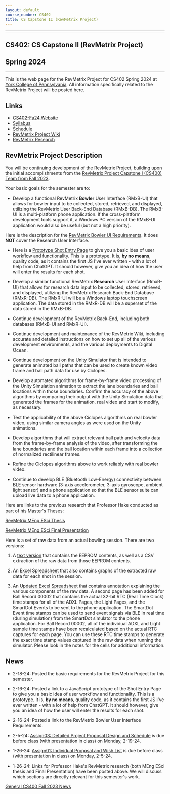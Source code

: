 ```yaml
---
layout: default
course_number: CS402
title: CS Capstone II (RevMetrix Project)
---
```


--- --- --- --- --- --- --- --- --- --- --- --- --- --- --- --- --- --- --- --- --- --- --- ---

## CS402: CS Capstone II (RevMetrix Project)

## Spring 2024

--- --- --- --- --- --- --- --- --- --- --- --- --- --- --- --- --- --- --- --- --- --- --- ---

This is the web page for the RevMetrix Project for CS402 Spring 2024 at [York College of Pennsylvania](http://www.ycp.edu).  All information specifically related to the RevMetrix Project will be posted here.

## Links

* [CS402-Fa24 Website](../../index.html)
* [Syllabus](../../syllabus.html)
* [Schedule](schedule.html)
* [RevMetrix Project Wiki](https://docs.revmetrix.io)
* [RevMetrix Research](https://research.revmetrix.io)

## RevMetrix Project Description

You will be continuing development of the RevMetrix Project, building upon the initial accomplishments from the [RevMetrix Project Capstone I (CS400) Team from Fall 2023](https://ycpcs.github.io/cs400-fall2023/projects/RevMetrix-Project).

Your basic goals for the semester are to:

*	Develop a functional RevMetrix **Bowler** User Interface (RMxB-UI) that allows for bowler input to be collected, stored, retrieved, and displayed, utilizing the RevMetrix User Back-End Database (RMxB-DB). The RMxB-UI is a multi-platform phone application.  If the cross-platform development tools support it, a Windows PC version of the RMxB-UI application would also be useful (but not a high priority).

Here is the description for the [RevMetrix Bowler UI Requirements](RevMetrix.html).  It does **NOT** cover the Research User Interface.

* Here is a [Prototype Shot Entry Page](RevMetrix-Bowler-UI-Shot-Entry.html) to give you a basic idea of user workflow and functionality.  This is a prototype.  It is, **by no means**, quality code, as it contains the first JS I've ever written - with a lot of help from ChatGPT.  It should however, give you an idea of how the user will enter the results for each shot.

*	Develop a similar functional RevMetrix **Research** User Interface (RmxR-UI) that allows for research data input to be collected, stored, retrieved, and displayed, utilizing the RevMetrix Research Back-End Database (RMxR-DB). The RMxR-UI will be a Windows laptop touchscreen application.  The data stored in the RMxR-DB will be a superset of the data stored in the RMxB-DB.

*	Continue development of the RevMetrix Back-End, including both databases (RMxB-UI and RMxR-UI).

*	Continue development and maintenance of the RevMetrix Wiki, including accurate and detailed instructions on how to set up all of the various development environments, and the various deployments to Digital Ocean.

*	Continue development on the Unity Simulator that is intended to generate animated ball paths that can be used to create known video frame and ball path data for use by Ciclopes.

*	Develop automated algorithms for frame-by-frame video processing of the Unity Simulation animation to extract the lane boundaries and ball locations within those boundaries.  Confirm the accuracy of the above algorithms by comparing their output with the Unity Simulation data that generated the frames for the animation.
real video and start to modify, as necessary.

*	Test the applicability of the above Ciclopes algorithms on real bowler video, using similar camera angles as were used on the Unity animations.

*	Develop algorithms that will extract relevant ball path and velocity data from the frame-by-frame analysis of the video, after transforming the lane boundaries and the ball location within each frame into a collection of normalized rectilinear frames.

*	Refine the Ciclopes algorithms above to work reliably with real bowler video.

*	Continue to develop BLE (Bluetooth Low-Energy) connectivity between BLE sensor hardware (3-axis accelerometer, 3-axis gyroscope, ambient light sensor) and a phone application so that the BLE sensor suite can upload live data to a phone application.


Here are links to the previous research that Professor Hake conducted as part of his Master's Theses:

[RevMetrix MEng ESci Thesis](Hake-MEngESci-Masters-Thesis.pdf)

[RevMetrix MEng ESci Final Presentation](Hake-MEngESci-Masters-Defense-Presentation.pdf)

Here is a set of raw data from an actual bowling session.  There are two versions:

1) A [text version](./resources/Shots(0-19)-Suburban(8-29-10).txt) that contains the EEPROM contents, as well as a CSV extraction of the raw data from those EEPROM contents.

2) An [Excel Spreadsheet](./resources/Shots(0-19)-Suburban(8-29-10).xlsx) that also contains graphs of the extracted raw data for each shot in the session.

3) An [Updated Excel Spreadsheet](./resources/Shots(0-19)-Suburban(8-29-10)-BallRecord00002-annotated.xlsx) that contains annotation explaining the various components of the raw data.  A second page has been added for Ball Record 00002 that contains the actual 32-bit RTC (Real Time Clock) time stamps for all of the ADXL Pages, the Light Pages, and the SmartDot Events to be sent to the phone application.  The SmartDot Event time stamps can be used to send event signals via BLE in real time (during simulation) from the SmartDot simulator to the phone application.  For Ball Record 00002, all of the individual ADXL and Light sample time stamps have been recalculated based on the actual RTC captures for each page.  You can use these RTC time stamps to generate the exact time stamp values captured in the raw data when running the simulator.  Please look in the notes for the cells for additional information.  

## News
<!-- Commenting out YCPHacks-specific News until it's needed - and the dates could change, anyway

* 11-14-22: Assignment 7 (Final Report and Final Peer Evals) are both due by Noon, Sunday, 12-11-22

* 11-14-22: Assignment 7 (Final System Presentation) is from 11:00am to 12:50pm, Monday, 12-5-22, with presentation and demo in class

* 11-14-22: Assignment 7 (Draft Technical Report) is due by Noon, Sunday, 12-4-22, in your Google Team Drive

* 11-14-22: Your status report for Monday, 11-28-22 has been moved to Wednesday, 11-30-22

* 11-14-22: On Monday, 11-21-22, you will be giving your status update to your clients: Tyler Franks & David McHugh 

* 10-28-22: Assignment 6 (50% Working System) is at 11:00am, Monday, 11-14-22, with presentation and demo during class

* 9-29-22: Mid-Semester Peer Evals are due Wednesday, 10-26-22 by Noon, via email in PDF form

* 9-29-22: Assignment 5 (Minimal Working System) is due 11:00am, Monday, 10-24-22, with presentation and demo during class

-->

* 2-18-24: Posted the basic requirements for the RevMetrix Project for this semester.

* 2-16-24: Posted a link to a JavaScript prototype of the Shot Entry Page to give you a basic idea of user workflow and functionality.  This is a prototype.  It is, **by no means**, quality code, as it contains the first JS I've ever written - with a lot of help from ChatGPT.  It should however, give you an idea of how the user will enter the results for each shot.

* 2-16-24: Posted a link to the RevMetrix Bowler User Interface Requirements.

* 2-5-24: [Assign03: Detailed Project Proposal Design and Schedule](../../assign/assign03.html) is due before class (with presentation in class) on Monday, 2-19-24.

* 1-26-24: [Assign01: Individual Proposal and Wish List](../../assign/assign01.html) is due before class (with presentation in class) on Monday, 2-5-24.

* 1-26-24: Links for Professor Hake's RevMetrix research (both MEng ESci thesis and Final Presentation) have been posted above.  We will discuss which sections are directly relevant for this semester's work.

[General CS400 Fall 2023 News](../../index.html)
